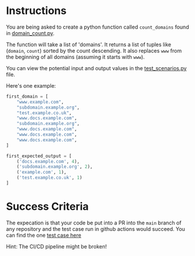 # Instructions

You are being asked to create a python function called `count_domains` found in [domain_count.py](/domain_count.py).

The function will take a list of 'domains'. It returns a list of tuples like (`domain`, `count`) sorted by the count descending. It also replaces `www` from the beginning of all domains (assuming it starts with `www`).

You can view the potential input and output values in the [test_scenarios.py](./test_scenarios.py) file.

Here's one example:

```python
first_domain = [
    "www.example.com", 
    "subdomain.example.org", 
    "test.example.co.uk", 
    "www.docs.example.com",
    "subdomain.example.org",
    "www.docs.example.com",
    "www.docs.example.com",
    "www.docs.example.com",
]

first_expected_output = [
    ('docs.example.com', 4), 
    ('subdomain.example.org', 2), 
    ('example.com', 1), 
    ('test.example.co.uk', 1)
]
```

# Success Criteria

The expecation is that your code be put into a PR into the `main` branch of any repository and the test case run in github actions would succeed. You can find the one [test case here](./.github/workflows/test_domain_function.yml)

Hint: The CI/CD pipeline might be broken!
